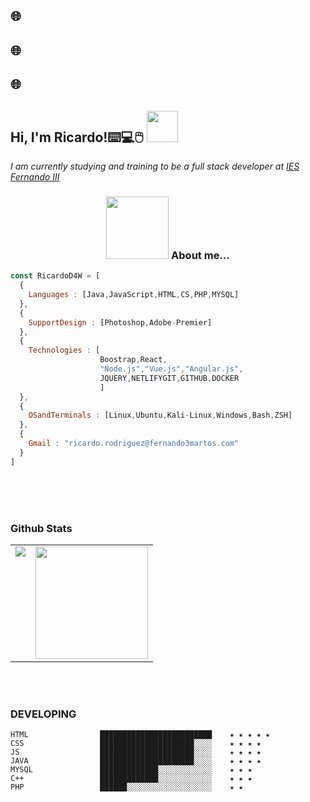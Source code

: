 <h2>🌐</h2>
<h2>🌐</h2>
<h2>🌐</h2>
<h2> Hi, I'm Ricardo!⌨️💻🖱️  <img src="https://c.tenor.com/0w2u_oxohEEAAAAM/popcat-pamp.gif" width="50"></h2>
<p><em>I am currently studying and training to be a full stack developer at <a href="https://web.iesfernandoiii.es/">IES Fernando III</a> </em></p>

<center>

###   <img src="https://orig11.deviantart.net/dcab/f/2011/158/1/6/nyan_cat_by_valcreon-d3iapfh.gif" width="100" > About me...  

</center> 
  

```js
const RicardoD4W = [
  {
    Languages : [Java,JavaScript,HTML,CS,PHP,MYSQL]
  },
  {
    SupportDesign : [Photoshop,Adobe-Premier]
  },
  {
    Technologies : [
                    Boostrap,React,
                    "Node.js","Vue.js","Angular.js",
                    JQUERY,NETLIFYGIT,GITHUB,DOCKER
                    ]
  },
  {
    OSandTerminals : [Linux,Ubuntu,Kali-Linux,Windows,Bash,ZSH]
  },
  {
    Gmail : "ricardo.rodriguez@fernando3martos.com"
  }
]

```



   <br/> <br/><br/>
   
   
  
### Github Stats

<table>
  <tr>
    <td valign="top"><img src="https://github-readme-stats.vercel.app/api/top-langs/?username=RicardoD4W&theme=radical&card_width=450em)](https://github.com/RicardoD4W/RicardoD4W/github-readme-stats"/></td>
    <td valign="top"><img height="180em" src="https://github-readme-stats.vercel.app/api?username=RicardoD4W&show_icons=true&hide_border=true&&count_private=true&include_all_commits=true&theme=radical&hide_stars=false" /></td>
  </tr>
</table>



 <br/> <br/>
 
### DEVELOPING

<!--START_SECTION:waka-->
```text 
HTML                █████████████████████████    ★ ★ ★ ★ ★
CSS                 █████████████████████░░░░    ★ ★ ★ ★
JS                  █████████████████████░░░░    ★ ★ ★ ★ 
JAVA                █████████████████████░░░░    ★ ★ ★ ★
MYSQL               █████████████░░░░░░░░░░░░    ★ ★ ★ 
C++                 █████████████░░░░░░░░░░░░    ★ ★ ★
PHP                 ██████░░░░░░░░░░░░░░░░░░░    ★ ★
```
<!--END_SECTION:waka-->






